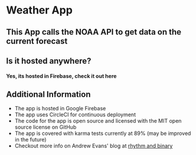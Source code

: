 # Weather App

## This App calls the NOAA API to get data on the current forecast

## Is it hosted anywhere?
#### Yes, its hosted in Firebase, check it out here

## Additional Information
- The app is hosted in Google Firebase
- The app uses CircleCI for continuous deployment
- The code for the app is open source and licensed with the MIT open source license on GitHub
- The app is covered with karma tests currently at 89% (may be improved in the future)
- Checkout more info on Andrew Evans' blog at [rhythm and binary](https://www.rhythmandbinary.com)

